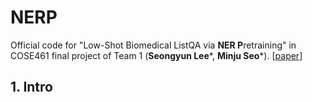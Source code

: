 # NERP
Official code for "Low-Shot Biomedical ListQA via **NER P**retraining" in COSE461 final project of Team 1 (**Seongyun Lee***, **Minju Seo***). [[paper](https://drive.google.com/file/d/1msO8wZZEccuJrA5vccDBA1LcofXkQy6X/view?usp=share_link)] <br>


## 1. Intro

